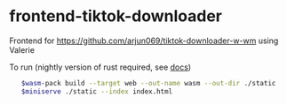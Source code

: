 # frontend-tiktok-downloader
Frontend for https://github.com/arjun069/tiktok-downloader-w-wm using Valerie

To run (nightly version of rust required, see <a href="https://doc.rust-lang.org/book/appendix-07-nightly-rust.html">docs</a>)

```sh
   $wasm-pack build --target web --out-name wasm --out-dir ./static
   $miniserve ./static --index index.html
```
